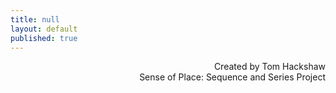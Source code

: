 ```yaml
---
title: null
layout: default
published: true
---
```


<div align="right">
Created by Tom Hackshaw
<br>
Sense of Place: Sequence and Series Project

